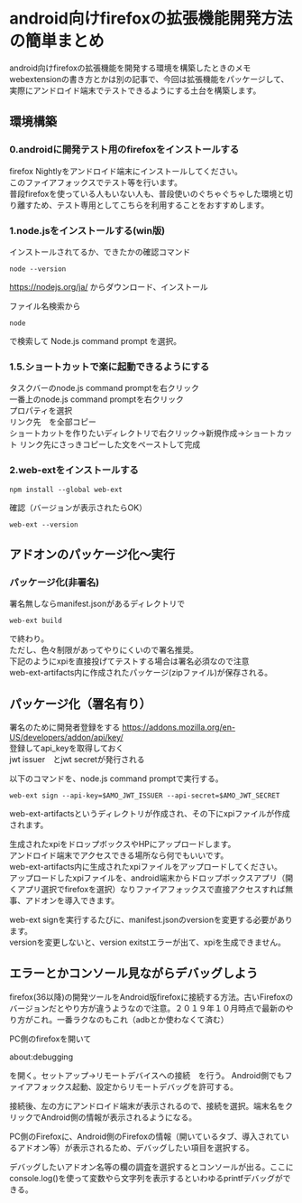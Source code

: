 # android向けfirefoxの拡張機能開発方法の簡単まとめ
android向けfirefoxの拡張機能を開発する環境を構築したときのメモ  
webextensionの書き方とかは別の記事で、今回は拡張機能をパッケージして、実際にアンドロイド端末でテストできるようにする土台を構築します。


## 環境構築
### 0.androidに開発テスト用のfirefoxをインストールする
firefox Nightlyをアンドロイド端末にインストールしてください。  
このファイアフォックスでテスト等を行います。  
普段firefoxを使っている人もいない人も、普段使いのぐちゃぐちゃした環境と切り離すため、テスト専用としてこちらを利用することをおすすめします。

### 1.node.jsをインストールする(win版)<br>
インストールされてるか、できたかの確認コマンド

```
node --version
```

https://nodejs.org/ja/
からダウンロード、インストール

ファイル名検索から

```
node
```

で検索して
Node.js command prompt
を選択。

### 1.5.ショートカットで楽に起動できるようにする
タスクバーのnode.js command promptを右クリック  
一番上のnode.js command promptを右クリック  
プロパティを選択  
リンク先　を全部コピー  
ショートカットを作りたいディレクトリで右クリック→新規作成→ショートカット
リンク先にさっきコピーした文をペーストして完成

### 2.web-extをインストールする<br>

```
npm install --global web-ext
```

確認（バージョンが表示されたらOK）

```
web-ext --version
```

## アドオンのパッケージ化～実行
### パッケージ化(非署名)
署名無しならmanifest.jsonがあるディレクトリで
```
web-ext build
```
で終わり。  
ただし、色々制限があってやりにくいので署名推奨。  
下記のようにxpiを直接投げてテストする場合は署名必須なので注意  
web-ext-artifacts内に作成されたパッケージ(zipファイル)が保存される。  

## パッケージ化（署名有り）
署名のために開発者登録をする
https://addons.mozilla.org/en-US/developers/addon/api/key/  
登録してapi_keyを取得しておく  
jwt issuer　とjwt secretが発行される

以下のコマンドを、node.js command promptで実行する。

```
web-ext sign --api-key=$AMO_JWT_ISSUER --api-secret=$AMO_JWT_SECRET 
```

web-ext-artifactsというディレクトリが作成され、その下にxpiファイルが作成されます。

生成されたxpiをドロップボックスやHPにアップロードします。  
アンドロイド端末でアクセスできる場所なら何でもいいです。  
web-ext-artifacts内に生成されたxpiファイルをアップロードしてください。  
アップロードしたxpiファイルを、android端末からドロップボックスアプリ（開くアプリ選択でfirefoxを選択）なりファイアフォックスで直接アクセスすれば無事、アドオンを導入できます。  

web-ext signを実行するたびに、manifest.jsonのversionを変更する必要があります。  
versionを変更しないと、version exitstエラーが出て、xpiを生成できません。


## エラーとかコンソール見ながらデバッグしよう
firefox(36以降)の開発ツールをAndroid版firefoxに接続する方法。古いFirefoxのバージョンだとやり方が違うようなので注意。２０１９年１０月時点で最新のやり方がこれ。一番ラクなのもこれ（adbとか使わなくて済む）

PC側のfirefoxを開いて

about:debugging

を開く。セットアップ→リモートデバイスへの接続　を行う。
Android側でもファイアフォックス起動、設定からリモートデバッグを許可する。

接続後、左の方にアンドロイド端末が表示されるので、接続を選択。端末名をクリックでAndroid側の情報が表示されるようになる。

PC側のFirefoxに、Android側のFirefoxの情報（開いているタブ、導入されているアドオン等）が表示されるため、デバッグしたい項目を選択する。

デバッグしたいアドオン名等の欄の調査を選択するとコンソールが出る。ここに console.log()を使って変数やら文字列を表示するといわゆるprintfデバッグができる。